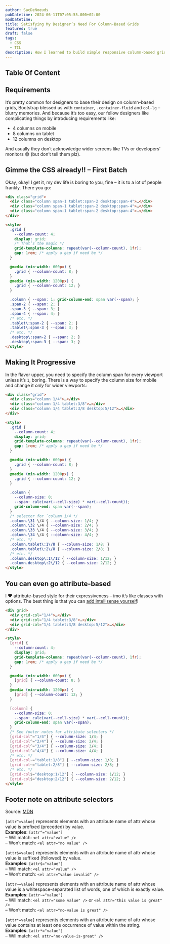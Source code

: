 ```yaml
---
author: SacDeNoeuds
pubDatetime: 2024-06-11T07:05:55.000+02:00
modDatetime:
title: Satisfying My Designer’s Need For Column-Based Grids
featured: true
draft: false
tags:
  - CSS
  - TIL
description: How I learned to build simple responsive column-based grids
---
```


## Table Of Content

## Requirements

It’s pretty common for designers to base their design on column-based grids, Bootstrap blessed us with `container`, `.container-fluid` and `col-lg` – blurry memories.
And because it’s too easy, our fellow designers like complicating things by introducing requirements like:

- 4 columns on mobile
- 8 columns on tablet
- 12 columns on desktop

And usually they don’t acknowledge wider screens like TVs or developers’ monitors 😅 (but don’t tell them plz).

## Gimme the CSS already!! – First Batch

Okay, okay! I get it, my dev life is boring to you, fine – it is to a lot of people frankly. There you go:

<!-- prettier-ignore -->
```html
<div class="grid">
  <div class="column span-1 tablet:span-2 desktop:span-4">…</div>
  <div class="column span-1 tablet:span-2 desktop:span-4">…</div>
  <div class="column span-1 tablet:span-2 desktop:span-4">…</div>
</div>

<style>
  .grid {
    --column-count: 4;
    display: grid;
    /* That’s the magic */
    grid-template-columns: repeat(var(--column-count), 1fr);
    gap: 1rem; /* apply a gap if need be */
  }

  @media (min-width: 600px) {
    .grid { --column-count: 8; }
  }
  @media (min-width: 1200px) {
    .grid { --column-count: 12; }
  }

  .column { --span: 1; grid-column-end: span var(--span); }
  .span-2 { --span: 2; }
  .span-3 { --span: 3; }
  .span-4 { --span: 4; }
  /* etc. */
  .tablet\:span-2 { --span: 2; }
  .tablet\:span-3 { --span: 3; }
  /* etc. */
  .desktop\:span-2 { --span: 2; }
  .desktop\:span-3 { --span: 3; }
</style>
```

## Making It Progressive

In the flavor upper, you need to specify the column span for every viewport unless it’s `1`, boring.
There is a way to specify the column size for mobile and change it _only_ for wider viewports:

<!-- prettier-ignore -->
```html
<div class="grid">
  <div class="column 1/4">…</div>
  <div class="column 1/4 tablet:3/8">…</div>
  <div class="column 1/4 tablet:3/8 desktop:5/12">…</div>
</div>

<style>
  .grid {
    --column-count: 4;
    display: grid;
    grid-template-columns: repeat(var(--column-count), 1fr);
    gap: 1rem; /* apply a gap if need be */
  }

  @media (min-width: 600px) {
    .grid { --column-count: 8; }
  }
  @media (min-width: 1200px) {
    .grid { --column-count: 12; }
  }

  .column {
    --column-size: 0;
    --span: calc(var(--cell-size) * var(--cell-count));
    grid-column-end: span var(--span);
  }
  /* selector for `column 1/4 */
  .column.\31 \/4 { --column-size: 1/4; }
  .column.\32 \/4 { --column-size: 2/4; }
  .column.\33 \/4 { --column-size: 3/4; }
  .column.\34 \/4 { --column-size: 4/4; }
  /* etc. */
  .column.tablet\:1\/8 { --column-size: 1/8; }
  .column.tablet\:2\/8 { --column-size: 2/8; }
  /* etc. */
  .column.desktop\:1\/12 { --column-size: 1/12; }
  .column.desktop\:2\/12 { --column-size: 2/12; }
</style>
```

## You can even go attribute-based

I ❤️ attribute-based style for their expressiveness – imo it’s like classes with options. The best thing is that you can [add intellisense yourself](../adding-intellisense-to-attribute-styles/)!

<!-- prettier-ignore -->
```html
<div grid>
  <div grid-col="1/4">…</div>
  <div grid-col="1/4 tablet:3/8">…</div>
  <div grid-col="1/4 tablet:3/8 desktop:5/12">…</div>
</div>

<style>
  [grid] {
    --column-count: 4;
    display: grid;
    grid-template-columns: repeat(var(--column-count), 1fr);
    gap: 1rem; /* apply a gap if need be */
  }

  @media (min-width: 600px) {
    [grid] { --column-count: 8; }
  }
  @media (min-width: 1200px) {
    [grid] { --column-count: 12; }
  }

  [column] {
    --column-size: 0;
    --span: calc(var(--cell-size) * var(--cell-count));
    grid-column-end: span var(--span);
  }
  /* See footer notes for attribute selectors */
  [grid-col^="1/4"] { --column-size: 1/4; }
  [grid-col^="2/4"] { --column-size: 2/4; }
  [grid-col^="3/4"] { --column-size: 3/4; }
  [grid-col^="4/4"] { --column-size: 4/4; }
  /* etc. */
  [grid-col~="tablet:1/8"] { --column-size: 1/8; }
  [grid-col~="tablet:2/8"] { --column-size: 2/8; }
  /* etc. */
  [grid-col$="desktop:1/12"] { --column-size: 1/12; }
  [grid-col$="desktop:2/12"] { --column-size: 2/12; }
</style>
```

## Footer note on attribute selectors

Source: [MDN](https://developer.mozilla.org/en-US/docs/Web/CSS/Attribute_selectors#attrvalue_2)

`[attr^=value]` represents elements with an attribute name of attr whose value is prefixed (preceded) by value.<br>
**Examples**: `[attr^="value"]`<br>
– Will match: `<el attr="value" />`<br>
– Won’t match: `<el attr="no value" />`

`[attr$=value]` represents elements with an attribute name of attr whose value is suffixed (followed) by value.<br>
**Examples**: `[attr$="value"]`<br>
– Will match: `<el attr="value" />`<br>
– Won’t match: `<el attr="value invalid" />`

`[attr~=value]` represents elements with an attribute name of attr whose value is a whitespace-separated list of words, one of which is exactly value.<br>
**Examples**: `[attr~="value"]`<br>
– Will match: `<el attr="some value" />` or `<el attr="this value is great" />`<br>
– Won’t match: `<el attr="no-value is great" />`

`[attr*=value]` represents elements with an attribute name of attr whose value contains at least one occurrence of value within the string.<br>
**Examples**: `[attr*="value"]`<br>
– Will match: `<el attr="no-value-is-great" />`
